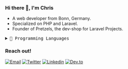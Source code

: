 ### Hi there 👋, I'm Chris

- A web developer from Bonn, Germany.
- Specialized on PHP and Laravel. 
- Founder of Pretzels, the dev-shop for Laravel Projects.

<details>
    <summary> <samp>📝 Programming Languages</samp></summary>
<br/>

![Chris Language stats](https://github-readme-stats.vercel.app/api/top-langs/?username=crslp&layout=compact&icon_color=805AD5&text_color=718096&bg_color=ffffff00&hide_border=true&langs_count=10)

</details>

### Reach out!

[![Email](https://img.shields.io/badge/Email-EA4335?logo=Gmail&logoColor=white)](mailto:chris.wolf@pretzels.dev)
[![Twitter](https://img.shields.io/badge/Twitter-1DA1F2?logo=twitter&logoColor=white)](https://twitter.com/crslp_)
[![Linkedin](https://img.shields.io/badge/LinkedIn-0077B5?logo=linkedin&logoColor=white)](https://www.linkedin.com/in/chriswolf-bonn/)
[![Dev.to](https://img.shields.io/badge/dev.to-0A0A0A?logo=dev.to&logoColor=white)](https://dev.to/crslp)
